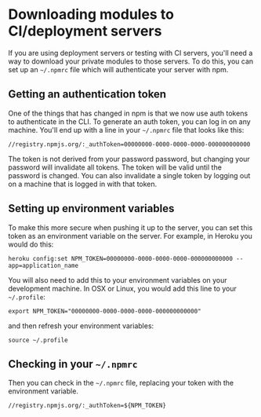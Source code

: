 <!--
title: 02 - Downloading modules to CI/deployment servers
featured: true
-->

# Downloading modules to CI/deployment servers

If you are using deployment servers or testing with CI servers, you'll need a way to download your private modules to those servers. To do this, you can set up an `~/.npmrc` file which will authenticate your server with npm.

## Getting an authentication token

One of the things that has changed in npm is that we now use auth tokens to authenticate in the CLI. To generate an auth token, you can log in on any machine. You'll end up with a line in your `~/.npmrc` file that looks like this:

```
//registry.npmjs.org/:_authToken=00000000-0000-0000-0000-000000000000
```

The token is not derived from your password password, but changing your password will invalidate all tokens. The token will be valid until the password is changed. You can also invalidate a single token by logging out on a machine that is logged in with that token.

## Setting up environment variables

To make this more secure when pushing it up to the server, you can set this token as an environment variable on the server. For example, in Heroku you would do this:

```
heroku config:set NPM_TOKEN=00000000-0000-0000-0000-000000000000 --app=application_name
```

You will also need to add this to your environment variables on your development machine. In OSX or Linux, you would add this line to your `~/.profile`:

```
export NPM_TOKEN="00000000-0000-0000-0000-000000000000"
```

and then refresh your environment variables:

```
source ~/.profile
```

## Checking in your `~/.npmrc`

Then you can check in the `~/.npmrc` file, replacing your token with the environment variable.

```
//registry.npmjs.org/:_authToken=${NPM_TOKEN}
```
